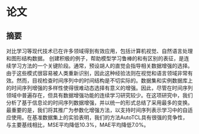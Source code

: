# 论文

## 摘要

对比学习等现代技术已在许多领域得到有效应用，包括计算机视觉、自然语言处理和图形结构数据。
创建积极的例子，帮助模型学习鲁棒的和有区别的表征，是连续学习方法的一个关键阶段。通常，预设胡人的直觉会指导相关数据增强的选择。由于这些模式很容易被人类重新识别，因此这种经验法则在视觉和语言领域非常有效。然而，目视检查时间序列中的时间结构是不切实际的。数据集和实例数据库上的时间序列增强的多样性使得很难动态选择有意义的增强。因此，尽管在时间序列领域中普遍存在，但具有数据增强功能的连续学习研究较少。在这项研究中，我们分析了基于信息论的时间序列数据增强，并以统一的形式总结了采用最多的变换。最重要的是，我们将其推广为参数化增强方法，以支持时间序列表示学习中的自适应使用。在基准数据集上的实验表明，我们的方法AutoTCL具有很强的竞争性，与主要基线相比，MSE平均降低10.3%，MAE平均降低7.0%。
